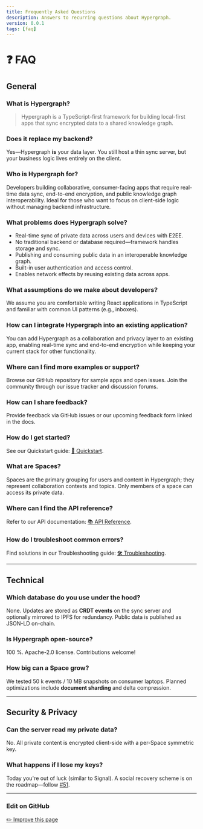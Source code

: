 ```yaml
---
title: Frequently Asked Questions
description: Answers to recurring questions about Hypergraph.
version: 0.0.1
tags: [faq]
---
```


# ❓ FAQ

## General

### What is Hypergraph?

> Hypergraph is a TypeScript-first framework for building local-first apps that sync encrypted data to a shared knowledge graph.

### Does it replace my backend?

Yes—Hypergraph **is** your data layer. You still host a thin sync server, but your business logic lives entirely on the client.

### Who is Hypergraph for?

Developers building collaborative, consumer-facing apps that require real-time data sync, end-to-end encryption, and public knowledge graph interoperability. Ideal for those who want to focus on client-side logic without managing backend infrastructure.

### What problems does Hypergraph solve?

- Real-time sync of private data across users and devices with E2EE.
- No traditional backend or database required—framework handles storage and sync.
- Publishing and consuming public data in an interoperable knowledge graph.
- Built-in user authentication and access control.
- Enables network effects by reusing existing data across apps.

### What assumptions do we make about developers?

We assume you are comfortable writing React applications in TypeScript and familiar with common UI patterns (e.g., inboxes).

### How can I integrate Hypergraph into an existing application?

You can add Hypergraph as a collaboration and privacy layer to an existing app, enabling real-time sync and end-to-end encryption while keeping your current stack for other functionality.

### Where can I find more examples or support?

Browse our GitHub repository for sample apps and open issues. Join the community through our issue tracker and discussion forums.

### How can I share feedback?

Provide feedback via GitHub issues or our upcoming feedback form linked in the docs.

### How do I get started?
See our Quickstart guide: [🚀 Quickstart](/docs/quickstart).

### What are Spaces?
Spaces are the primary grouping for users and content in Hypergraph; they represent collaboration contexts and topics. Only members of a space can access its private data.

### Where can I find the API reference?
Refer to our API documentation: [📚 API Reference](/docs/api-reference).

### How do I troubleshoot common errors?
Find solutions in our Troubleshooting guide: [🛠 Troubleshooting](/docs/troubleshooting).

---

## Technical

### Which database do you use under the hood?

None. Updates are stored as **CRDT events** on the sync server and optionally mirrored to IPFS for redundancy. Public data is published as JSON-LD on-chain.

### Is Hypergraph open-source?

100 %. Apache-2.0 license. Contributions welcome!

### How big can a Space grow?

We tested 50 k events / 10 MB snapshots on consumer laptops. Planned optimizations include **document sharding** and delta compression.

---

## Security & Privacy

### Can the server read my private data?

No. All private content is encrypted client-side with a per-Space symmetric key.

### What happens if I lose my keys?

Today you're out of luck (similar to Signal). A social recovery scheme is on the roadmap—follow [#51](https://github.com/graphprotocol/hypergraph/issues/51).

---

### Edit on GitHub

[✏️ Improve this page](https://github.com/graphprotocol/hypergraph/edit/main/docs/docs/faq.md) 
